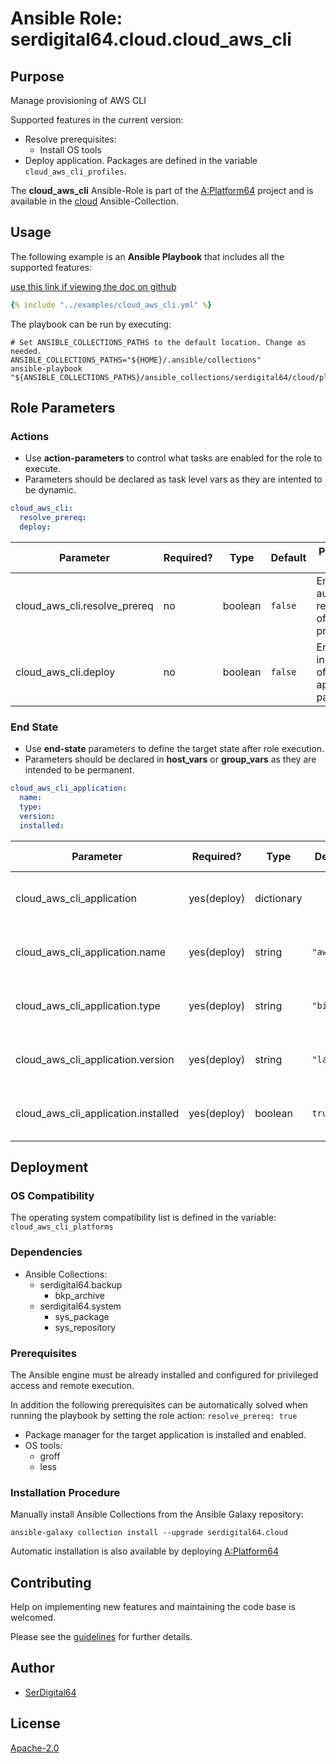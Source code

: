 # Ansible Role: serdigital64.cloud.cloud_aws_cli

## Purpose

Manage provisioning of AWS CLI

Supported features in the current version:

- Resolve prerequisites:
  - Install OS tools
- Deploy application. Packages are defined in the variable `cloud_aws_cli_profiles`.

The **cloud_aws_cli** Ansible-Role is part of the [A:Platform64](https://github.com/aplatform64/aplatform64) project and is available in the [cloud](https://aplatform64.readthedocs.io/en/latest/collections/cloud) Ansible-Collection.

## Usage

The following example is an **Ansible Playbook** that includes all the supported features:

[use this link if viewing the doc on github](https://github.com/aplatform64/cloud/blob/main/playbooks/cloud_aws_cli.yml)

```yaml
{% include "../examples/cloud_aws_cli.yml" %}
```

The playbook can be run by executing:

```shell
# Set ANSIBLE_COLLECTIONS_PATHS to the default location. Change as needed.
ANSIBLE_COLLECTIONS_PATHS="${HOME}/.ansible/collections"
ansible-playbook "${ANSIBLE_COLLECTIONS_PATHS}/ansible_collections/serdigital64/cloud/playbooks/cloud_aws_cli.yml"
```

## Role Parameters

### Actions

- Use **action-parameters** to control what tasks are enabled for the role to execute.
- Parameters should be declared as task level vars as they are intented to be dynamic.

```yaml
cloud_aws_cli:
  resolve_prereq:
  deploy:
```

| Parameter                    | Required? | Type    | Default | Purpose / Value                             |
| ---------------------------- | --------- | ------- | ------- | ------------------------------------------- |
| cloud_aws_cli.resolve_prereq | no        | boolean | `false` | Enable automatic resolution of prequisites  |
| cloud_aws_cli.deploy         | no        | boolean | `false` | Enable installation of application packages |

### End State

- Use **end-state** parameters to define the target state after role execution.
- Parameters should be declared in **host_vars** or **group_vars** as they are intended to be permanent.

```yaml
cloud_aws_cli_application:
  name:
  type:
  version:
  installed:
```

| Parameter                           | Required?   | Type       | Default    | Purpose / Value                    |
| ----------------------------------- | ----------- | ---------- | ---------- | ---------------------------------- |
| cloud_aws_cli_application           | yes(deploy) | dictionary |            | Set application package end state  |
| cloud_aws_cli_application.name      | yes(deploy) | string     | `"awscli"` | Select application package name    |
| cloud_aws_cli_application.type      | yes(deploy) | string     | `"binary"` | Select application package type    |
| cloud_aws_cli_application.version   | yes(deploy) | string     | `"latest"` | Select application package version |
| cloud_aws_cli_application.installed | yes(deploy) | boolean    | `true`     | Set application package end state  |

## Deployment

### OS Compatibility

The operating system compatibility list is defined in the variable: `cloud_aws_cli_platforms`

### Dependencies

- Ansible Collections:
  - serdigital64.backup
    - bkp_archive
  - serdigital64.system
    - sys_package
    - sys_repository

### Prerequisites

The Ansible engine must be already installed and configured for privileged access and remote execution.

In addition the following prerequisites can be automatically solved when running the playbook by setting the role action: `resolve_prereq: true`

- Package manager for the target application is installed and enabled.
- OS tools:
  - groff
  - less

### Installation Procedure

Manually install Ansible Collections from the Ansible Galaxy repository:

```shell
ansible-galaxy collection install --upgrade serdigital64.cloud
```

Automatic installation is also available by deploying [A:Platform64](https://aplatform64.readthedocs.io/en/latest/#deployment)

## Contributing

Help on implementing new features and maintaining the code base is welcomed.

Please see the [guidelines](https://aplatform64.readthedocs.io/en/latest/CONTRIBUTING.md) for further details.

## Author

- [SerDigital64](https://serdigital64.github.io/)

## License

[Apache-2.0](https://www.apache.org/licenses/LICENSE-2.0.txt)

